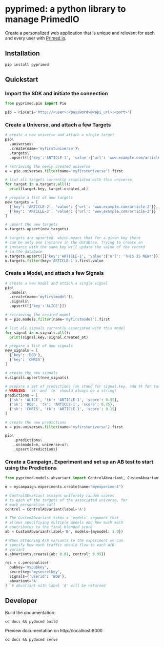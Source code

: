 # pyprimed: a python library to manage PrimedIO

Create a personalized web application that is unique and relevant for each and every user with [Primed.io](https://www.primed.io/).

## Installation
```
pip install pyprimed
```

## Quickstart
### Import the SDK and initiate the connection
```python
from pyprimed.pio import Pio

pio = Pio(uri='http://<user>:<password>@<api_url>:<port>')
```

### Create a Universe, and attach a few Targets
```python
# create a new universe and attach a single target
pio\
  .universes\
  .create(name='myfirstuniverse')\
  .targets\
  .upsert([{'key':'ARTICLE-1', 'value':{'url': 'www.example.com/article-1'}}])

# retrieving the newly created universe
u = pio.universes.filter(name='myfirstuniverse').first

# list all targets currently associated with this universe
for target in u.targets.all():
  print(target.key, target.created_at)

# prepare a list of new targets
new_targets = [
  {'key': 'ARTICLE-2', 'value': {'url': 'www.example.com/article-2'}}, 
  {'key': 'ARTICLE-3', 'value': {'url': 'www.example.com/article-3'}}
]

# upsert the new targets
u.targets.upsert(new_targets)

# targets are upserted, which means that for a given key there
# can be only one instance in the database. Trying to create an
# instance with the same key will update the value of the record
# in the database
u.targets.upsert([{'key':'ARTICLE-1', 'value':{'url': 'THIS IS NEW!'}}])
u.targets.filter(key='ARTICLE-1').first.value 
```

### Create a Model, and attach a few Signals
```python
# create a new model and attach a single signal
pio\
  .models\
  .create(name='myfirstmodel')\
  .signals\
  .upsert([{'key':'ALICE'}])

# retrieving the created model
m = pio.models.filter(name='myfirstmodel').first

# list all signals currently associated with this model
for signal in m.signals.all():
  print(signal.key, signal.created_at)

# prepare a list of new signals
new_signals = [
  {'key': 'BOB'}, 
  {'key': 'CHRIS'}
]

# create the new signals
m.signals.upsert(new_signals)

# prepare a set of predictions (sk stand for signal.key, and tk for target.key)
# WARNING: `sk` and `tk` should always be a string!
predictions = [
  {'sk': 'ALICE', 'tk': 'ARTICLE-1', 'score': 0.35},
  {'sk': 'BOB', 'tk': 'ARTICLE-1', 'score': 0.75}, 
  {'sk': 'CHRIS', 'tk': 'ARTICLE-1', 'score': 0.15}
]

# create the new predictions 
u = pio.universes.filter(name='myfirstuniverse').first

pio\
    .predictions\
    .on(model=m, universe=u)\
    .upsert(predictions)
```

### Create a Campaign, Experiment and set up an AB test to start using the Predictions
```python
from pyprimed.models.abvariant import ControlAbvariant, CustomAbvariant

e = mycampaign.experiments.create(name="myexperiment")

# ControlAbvariant assigns uniformly random scores
# to each of the targets of the associated universe, for
# each personalise call
control = ControlAbvariant(label='A')

# The CustomAbvariant takes a `models` argument that
# allows specifiying multiple models and how much each
# contributes to the final blended score
ab = CustomAbvariant(label='B', models={mymodel: 1.0})

# When attaching A/B variants to the experiment we can
# specify how much traffic should flow to each A/B
# variant
e.abvariants.create({ab: 0.01, control: 0.99})

res = c.personalise(
  pubkey='mypubkey',
  secretkey='mysecretkey',
  signals={'userid': 'BOB'},
  abvariant='A'
)  # abvariant with label 'A' will be returned
```

## Developer
Build the documentation:
```
cd docs && pydocmd build
```

Preview documentation on http://localhost:8000
```
cd docs && pydocmd serve
```